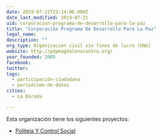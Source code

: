 ```yaml
---
date: 2019-07-21T23:14:06.000Z
date_last_modified: 2019-07-21
uid: corporacion-programa-de-desarrollo-para-la-paz
title: "Corporación Programa De Desarrollo Para La Paz"
legal_name: 
description: ""
org_type: Organización civil sin fines de lucro (ONG)
website: http://pdpmagdalenacentro.org/
year_founded: 2005
facebook: 
twitter: 
tags:
  - participación-ciudadana
  - periodismo-de-datos
cities: 
  - La Dorada

---
```


Esta organización tiene los siguientes proyectos:

- [Politeia Y Control Social](/proyectos/politeia-y-control-social)
